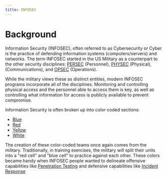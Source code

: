 ```yaml
---
title: INFOSEC
---
```


# Background

Information Security (INFOSEC), often referred to as Cybersecurity or Cyber is the practice of defending information systems (computers/servers) and networks. The term INFOSEC started in the US Military as a counterpart to the other security disciplines: [PERSEC](PERSEC) (Personnel), [PHYSEC](PHYSEC) (Physical), (Communications), and [OPSEC](OPSEC) (Operations). 

While the military views these as distinct entities, modern INFOSEC programs incorporate all of the disciplines. Monitoring and controlling physical access and the personnel able to access them is key, as well as controlling what information for access is publicly available to prevent compromise.

Information Security is often broken up into color coded sections:
- [Blue](Blue)
- [Red](Red)
- [Yellow](Yellow)
- [White](White)

The creation of these color-coded teams once again comes from the military. Traditionally, in training exercises, the military will split their units into a "red cell" and "blue cell" to practice against each other. These colors became handy when INFOSEC people wanted to delineate offensive capabilities like [Penetration Testing](Penetration-Testing) and defensive capabilities like [Incident Response](Incident-Response)